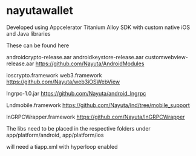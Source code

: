 # nayutawallet

Developed using Appcelerator Titanium Alloy SDK with custom native iOS and Java libraries

These can be found here

androidcrypto-release.aar
androidkeystore-release.aar
customwebview-release.aar
https://github.com/Nayuta/AndroidModules

ioscrypto.framework
web3.framework
https://github.com/Nayuta/web3iOSWebView

lngrpc-1.0.jar
https://github.com/Nayuta/android_lngrpc

Lndmobile.framework
https://github.com/Nayuta/lnd/tree/mobile_support
 
lnGRPCWrapper.framework
https://github.com/Nayuta/lnGRPCWrapper

The libs need to be placed in the respective folders under app/platform/android, app/platform/ios

will need a tiapp.xml with hyperloop enabled
